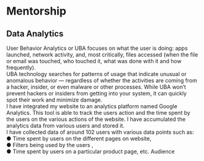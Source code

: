 # Mentorship
## Data Analytics
User Behavior Analytics or UBA focuses on what the user is doing: apps
launched, network activity, and, most critically, files accessed (when the file or
email was touched, who touched it, what was done with it and how frequently). <br>
UBA technology searches for patterns of usage that indicate unusual or
anomalous behavior — regardless of whether the activities are coming from a
hacker, insider, or even malware or other processes. While UBA won’t prevent
hackers or insiders from getting into your system, it can quickly spot their work
and minimize damage.<br>
I have integrated my website to an analytics platform named Google Analytics.
This tool is able to track the users action and the time spent by the users on the
various actions of the website. I have accumulated the analytics data from
various users and stored it.<br>
I have collected data of around 102 users with various data points such as: <br>
● Time spent by users on the different pages on website,<br>
● Filters being used by the users , <br>
● Time spent by users on a particular product page, etc.
Audience <br>
